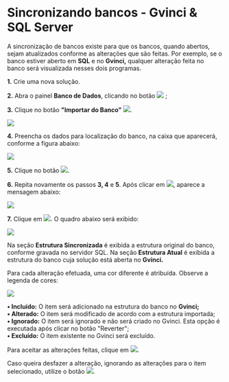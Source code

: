 # Sincronizando bancos - Gvinci & SQL Server

A sincronização de bancos existe para que os bancos, quando abertos, sejam atualizados conforme as alterações que são feitas. Por exemplo, se o banco estiver aberto em **SQL** e no **Gvinci,** qualquer alteração feita no banco será visualizada nesses dois programas.

**1.** Crie uma nova solução.

**2.** Abra o painel **Banco de Dados**, clicando no botão ![](http://www.gvinci.com.br/manual/bferr9gv5.png) ;

**3.** Clique no botão **"Importar do Banco"** ![](http://www.gvinci.com.br/manual/imp2bdgv5.png).

![](http://www.gvinci.com.br/manual/importbdbt3gv5.zoom100.png)

**4.** Preencha os dados para localização do banco, na caixa que aparecerá, conforme a figura abaixo:

![](http://www.gvinci.com.br/manual/localbdextgv5.zoom100.png)

**5.** Clique no botão ![](http://www.gvinci.com.br/manual/carregarbtgv55.png).

**6.** Repita novamente os passos **3, 4** e **5**. Após clicar em ![](http://www.gvinci.com.br/manual/carregarbtgv55.png), aparece a mensagem abaixo:

![](http://www.gvinci.com.br/manual/sincroniza.zoom80.png)

**7.** Clique em ![](http://www.gvinci.com.br/manual/sincronizar-bt.png). O quadro abaixo será exibido:

![](http://www.gvinci.com.br/manual/sincronizabdgv5.zoom80.png)

Na seção **Estrutura Sincronizada** é exibida a estrutura original do banco, conforme gravada no servidor SQL. Na seção **Estrutura Atual** é exibida a estrutura do banco cuja solução está aberta no **Gvinci.**

Para cada alteração efetuada, uma cor diferente é atribuída. Observe a legenda de cores:

![](http://www.gvinci.com.br/manual/sincronizacores411.png)

**• Incluído:** O item será adicionado na estrutura do banco no **Gvinci;**  
**• Alterado:** O item será modificado de acordo com a estrutura importada;  
**• Ignorado:** O item será ignorado e não será criado no Gvinci. Esta opção é executada após clicar no botão "Reverter";  
**• Excluído:** O item existente no Gvinci será excluído.

Para aceitar as alterações feitas, clique em ![](http://www.gvinci.com.br/manual/aplicarsincronia411.zoom69.png).

Caso queira desfazer a alteração, ignorando as alterações para o item selecionado, utilize o botão ![](http://www.gvinci.com.br/manual/revertersincronia411.zoom64.png).

